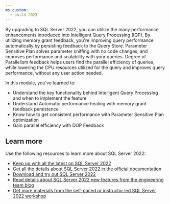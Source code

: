 ```yaml
---
ms.custom:
  - build-2023
---
```

By upgrading to SQL Server 2022, you can utilize the many performance enhancements introduced into Intelligent Query Processing (IQP). By utilizing memory grant feedback, you're improving query performance automatically by persisting feedback to the Query Store. Parameter Sensitive Plan solves parameter sniffing with no code changes, and improves performance and scalability with your queries. Degree of Parallelism feedback helps users find the parallel efficiency of queries, while lowering the CPU resources utilized for the query and improves query performance, without any user action needed.

In this module, you've learned to:

- Understand the key functionality behind Intelligent Query Processing and when to implement the feature
- Understand Automatic performance healing with memory grant feedback persistence
- Know how to get consistent performance with Parameter Sensitive Plan optimization
- Gain parallel efficiency with DOP Feedback

## Learn more

Use the following resources to learn more about SQL Server 2022:

- [Keep up with all the latest on SQL Server 2022](https://aka.ms/sqlserver2022)
- [Get all the details about SQL Server 2022 in the official documentation](https://aka.ms/sqlserver2022docs)
- [Download and try out SQL Server 2022](https://aka.ms/getsqlserver2022)
- [Read details about SQL Server 2022 new features from the engineering team blog](https://aka.ms/sqlserver2022blogs)
- [Get more materials from the self-paced or instructor led SQL Server 2022 workshop](https://aka.ms/sql2022workshop)
